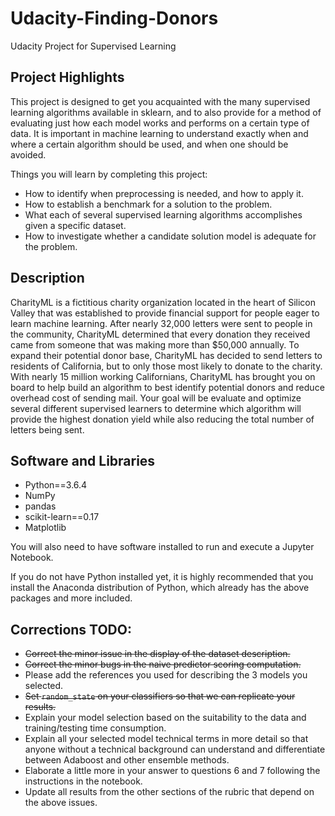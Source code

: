 # Udacity-Finding-Donors
Udacity Project for Supervised Learning

## Project Highlights

This project is designed to get you acquainted with the many supervised learning algorithms available in sklearn, and to also provide for a method of evaluating just how each model works and performs on a certain type of data. It is important in machine learning to understand exactly when and where a certain algorithm should be used, and when one should be avoided.

Things you will learn by completing this project:

- How to identify when preprocessing is needed, and how to apply it.
- How to establish a benchmark for a solution to the problem.
- What each of several supervised learning algorithms accomplishes given a specific dataset.
- How to investigate whether a candidate solution model is adequate for the problem.

## Description 

CharityML is a fictitious charity organization located in the heart of Silicon Valley that was established to provide financial support for people eager to learn machine learning. After nearly 32,000 letters were sent to people in the community, CharityML determined that every donation they received came from someone that was making more than $50,000 annually. To expand their potential donor base, CharityML has decided to send letters to residents of California, but to only those most likely to donate to the charity. With nearly 15 million working Californians, CharityML has brought you on board to help build an algorithm to best identify potential donors and reduce overhead cost of sending mail. Your goal will be evaluate and optimize several different supervised learners to determine which algorithm will provide the highest donation yield while also reducing the total number of letters being sent.

## Software and Libraries 

 - Python==3.6.4
 - NumPy
 - pandas 
 - scikit-learn==0.17
 - Matplotlib 

You will also need to have software installed to run and execute a Jupyter Notebook.

If you do not have Python installed yet, it is highly recommended that you install the Anaconda distribution of Python, which already has the above packages and more included.

## Corrections TODO:

 - ~~Correct the minor issue in the display of the dataset description.~~
 - ~~Correct the minor bugs in the naive predictor scoring computation.~~
 - Please add the references you used for describing the 3 models you selected.
 - ~~Set `random_state` on your classifiers so that we can replicate your results.~~
 - Explain your model selection based on the suitability to the data and training/testing time consumption.
 - Explain all your selected model technical terms in more detail so that anyone without a technical background can understand and differentiate between Adaboost and other ensemble methods.
 - Elaborate a little more in your answer to questions 6 and 7 following the instructions in the notebook.
 - Update all results from the other sections of the rubric that depend on the above issues.